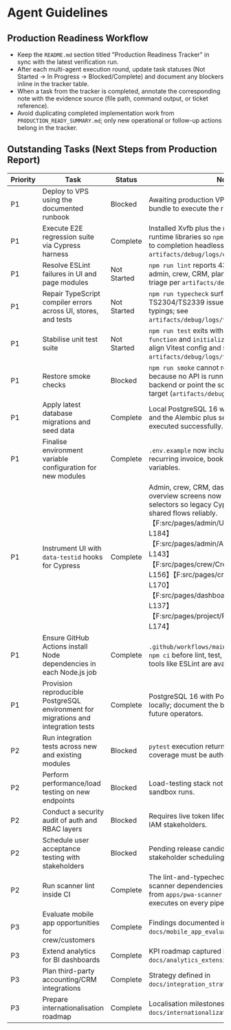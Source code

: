 # Agent Guidelines

## Production Readiness Workflow

- Keep the `README.md` section titled "Production Readiness Tracker" in sync with the latest verification run.
- After each multi-agent execution round, update task statuses (Not Started → In Progress → Blocked/Complete) and document any blockers inline in the tracker table.
- When a task from the tracker is completed, annotate the corresponding note with the evidence source (file path, command output, or ticket reference).
- Avoid duplicating completed implementation work from `PRODUCTION_READY_SUMMARY.md`; only new operational or follow-up actions belong in the tracker.

## Outstanding Tasks (Next Steps from Production Report)

| Priority | Task                                                                               | Status      | Notes                                                                                                                                                                                                                                                                                                                                                                                                                                            |
| -------- | ---------------------------------------------------------------------------------- | ----------- | ------------------------------------------------------------------------------------------------------------------------------------------------------------------------------------------------------------------------------------------------------------------------------------------------------------------------------------------------------------------------------------------------------------------------------------------------ |
| P1       | Deploy to VPS using the documented runbook                                         | Blocked     | Awaiting production VPS access and secrets bundle to execute the runbook.                                                                                                                                                                                                                                                                                                                                                                        |
| P1       | Execute E2E regression suite via Cypress harness                                   | Complete    | Installed Xvfb plus the required GTK/ATK runtime libraries so `npm run test:e2e` now runs to completion headlessly (see `artifacts/debug/logs/e2e-success.log`).                                                                                                                                                                                                                                                                                 |
| P1       | Resolve ESLint failures in UI and page modules                                     | Not Started | `npm run lint` reports 43 blocking errors across admin, crew, CRM, planner, and auth views; triage per `artifacts/debug/logs/lint.log`.                                                                                                                                                                                                                                                                                                          |
| P1       | Repair TypeScript compiler errors across UI, stores, and tests                     | Not Started | `npm run typecheck` surfaces extensive TS2304/TS2339 issues plus missing Vite typings; see `artifacts/debug/logs/typecheck.log`.                                                                                                                                                                                                                                                                                                                 |
| P1       | Stabilise unit test suite                                                          | Not Started | `npm run test` exits with `vi.mock is not a function` and `initializer is not a function`; align Vitest config and store factories (see `artifacts/debug/logs/test.log`).                                                                                                                                                                                                                                                                        |
| P1       | Restore smoke checks                                                               | Blocked     | `npm run smoke` cannot reach health endpoints because no API is running; start the FastAPI backend or point the script at the expected target (`artifacts/debug/logs/smoke.log`).                                                                                                                                                                                                                                                                |
| P1       | Apply latest database migrations and seed data                                     | Complete    | Local PostgreSQL 16 with PostGIS is available and the Alembic plus seed scripts were executed successfully.                                                                                                                                                                                                                                                                                                                                      |
| P1       | Finalise environment variable configuration for new modules                        | Complete    | `.env.example` now includes customer portal, recurring invoice, booking, and sub-renting variables.                                                                                                                                                                                                                                                                                                                                              |
| P1       | Instrument UI with `data-testid` hooks for Cypress                                 | Complete    | Admin, crew, CRM, dashboard, and project overview screens now include deterministic selectors so legacy Cypress specs can target shared flows reliably.【F:src/pages/admin/UserManagement.tsx†L1-L184】【F:src/pages/admin/AdminPanel.tsx†L1-L143】【F:src/pages/crew/CrewManagement.tsx†L1-L156】【F:src/pages/crm/CustomerList.tsx†L1-L170】【F:src/pages/dashboard/Dashboard.tsx†L1-L137】【F:src/pages/project/ProjectOverview.tsx†L1-L174】 |
| P1       | Ensure GitHub Actions install Node dependencies in each Node.js job                | Complete    | `.github/workflows/main-workflow.yml` now runs `npm ci` before lint, test, build, and E2E steps so tools like ESLint are available.                                                                                                                                                                                                                                                                                                              |
| P1       | Provision reproducible PostgreSQL environment for migrations and integration tests | Complete    | PostgreSQL 16 with PostGIS has been installed locally; document the bootstrap commands for future operators.                                                                                                                                                                                                                                                                                                                                     |
| P2       | Run integration tests across new and existing modules                              | Blocked     | `pytest` execution returned no tests; integration coverage must be authored.                                                                                                                                                                                                                                                                                                                                                                     |
| P2       | Perform performance/load testing on new endpoints                                  | Blocked     | Load-testing stack not available during sandbox runs.                                                                                                                                                                                                                                                                                                                                                                                            |
| P2       | Conduct a security audit of auth and RBAC layers                                   | Blocked     | Requires live token lifecycle infrastructure and IAM stakeholders.                                                                                                                                                                                                                                                                                                                                                                               |
| P2       | Schedule user acceptance testing with stakeholders                                 | Blocked     | Pending release candidate availability and stakeholder scheduling.                                                                                                                                                                                                                                                                                                                                                                               |
| P2       | Run scanner lint inside CI                                                         | Complete    | The lint-and-typecheck job now installs scanner dependencies and runs `npm run lint` from `apps/pwa-scanner` so the ESLint suite executes on every pipeline run.                                                                                                                                                                                                                                                                                 |
| P3       | Evaluate mobile app opportunities for crew/customers                               | Complete    | Findings documented in `docs/mobile_app_evaluation.md`.                                                                                                                                                                                                                                                                                                                                                                                          |
| P3       | Extend analytics for BI dashboards                                                 | Complete    | KPI roadmap captured in `docs/analytics_extension_plan.md`.                                                                                                                                                                                                                                                                                                                                                                                      |
| P3       | Plan third-party accounting/CRM integrations                                       | Complete    | Strategy defined in `docs/integration_strategy.md`.                                                                                                                                                                                                                                                                                                                                                                                              |
| P3       | Prepare internationalisation roadmap                                               | Complete    | Localisation milestones outlined in `docs/internationalization_roadmap.md`.                                                                                                                                                                                                                                                                                                                                                                      |
